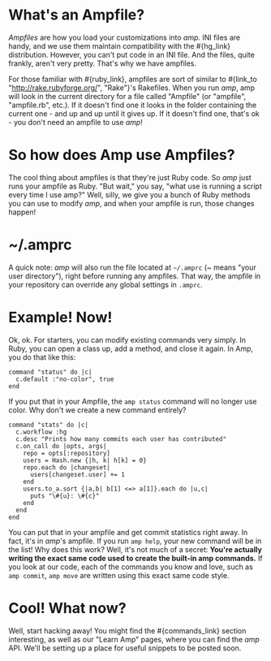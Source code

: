 # What's an Ampfile?

  _Ampfiles_ are how you load your customizations into _amp_. INI files are handy, and we use them maintain compatibility with the #{hg_link} distribution. However, you can't put code in an INI file. And the files, quite frankly, aren't very pretty. That's why we have ampfiles.

  For those familiar with #{ruby_link}, ampfiles are sort of similar to #{link_to "http://rake.rubyforge.org/", "Rake"}'s Rakefiles. When you run _amp_, amp will look in the current directory for a file called "Ampfile" (or "ampfile", "ampfile.rb", etc.). If it doesn't find one it looks in the folder containing the current one - and up and up until it gives up. If it doesn't find one, that's ok - you don't need an ampfile to use _amp_!

# So how does Amp use Ampfiles?
  The cool thing about ampfiles is that they're just Ruby code. So _amp_ just runs your ampfile as Ruby. "But wait," you say, "what use is running a script every time I use amp?" Well, silly, we give you a bunch of Ruby methods you can use to modify _amp_, and when your ampfile is run, those changes happen!

# ~/.amprc
  A quick note: _amp_ will also run the file located at `~/.amprc` (~ means "your user directory"), right before running any ampfiles. That way, the ampfile in your repository can override any global settings in `.amprc`.

# Example! Now!
  Ok, ok. For starters, you can modify existing commands very simply. In Ruby, you can open a class up, add a method, and close it again. In Amp, you do that like this:


    command "status" do |c|
      c.default :"no-color", true
    end

  If you put that in your Ampfile, the `amp status` command will no longer use color. Why don't we create a new command entirely?


    command "stats" do |c|
      c.workflow :hg
      c.desc "Prints how many commits each user has contributed"
      c.on_call do |opts, args|
        repo = opts[:repository]
        users = Hash.new {|h, k| h[k] = 0}
        repo.each do |changeset|
          users[changeset.user] += 1
        end
        users.to_a.sort {|a,b| b[1] <=> a[1]}.each do |u,c|
          puts "\#{u}: \#{c}"
        end
      end
    end

  You can put that in your ampfile and get commit statistics right away. In fact, it's in _amp_'s ampfile. If you run `amp help`, your new command will be in the list! Why does this work? Well, it's not much of a secret: **You're actually writing the exact same code used to create the built-in amp commands.** If you look at our code, each of the commands you know and love, such as `amp commit`, `amp move` are written using this exact same code style.
# Cool! What now?

  Well, start hacking away! You might find the #{commands_link} section interesting, as well as our "Learn Amp" pages, where you can find the _amp_ API. We'll be setting up a place for useful snippets to be posted soon.
